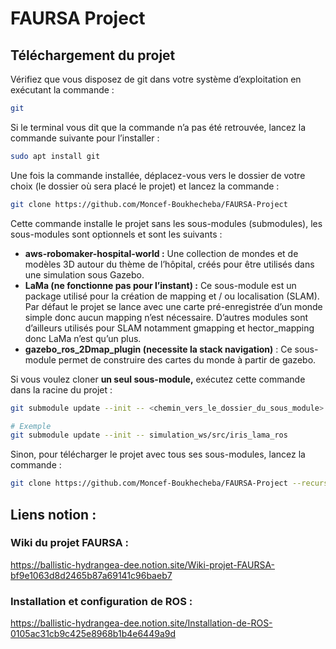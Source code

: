 # FAURSA Project 
## Téléchargement du projet

Vérifiez que vous disposez de git dans votre système d’exploitation en exécutant la commande : 

```bash
git
```

Si le terminal vous dit que la commande n’a pas été retrouvée, lancez la commande suivante pour l’installer : 

```bash
sudo apt install git
```

Une fois la commande installée, déplacez-vous vers le dossier de votre choix (le dossier où sera placé le projet) et lancez la commande : 

```bash
git clone https://github.com/Moncef-Boukhecheba/FAURSA-Project
```

Cette commande installe le projet sans les sous-modules (submodules), les sous-modules sont optionnels et sont les suivants : 

- **aws-robomaker-hospital-world :** Une collection de mondes et de modèles 3D autour du thème de l’hôpital, créés pour être utilisés dans une simulation sous Gazebo.
- **LaMa (ne fonctionne pas pour l’instant) :** Ce sous-module est un package utilisé pour la création de mapping et / ou localisation (SLAM). Par défaut le projet se lance avec une carte pré-enregistrée d’un monde simple donc aucun mapping n’est nécessaire. D’autres modules sont d’ailleurs utilisés pour SLAM notamment gmapping et hector_mapping donc LaMa n’est qu’un plus.
- **gazebo_ros_2Dmap_plugin (necessite la stack navigation)** : Ce sous-module permet de construire des cartes du monde à partir de gazebo.

Si vous voulez cloner **un seul sous-module,** exécutez cette commande dans la racine du projet : 

```bash
git submodule update --init -- <chemin_vers_le_dossier_du_sous_module>

# Exemple 
git submodule update --init -- simulation_ws/src/iris_lama_ros
```

Sinon, pour télécharger le projet avec tous ses sous-modules, lancez la commande : 

```bash
git clone https://github.com/Moncef-Boukhecheba/FAURSA-Project --recurse-submodules
```

## Liens notion : 
### Wiki du projet FAURSA :
https://ballistic-hydrangea-dee.notion.site/Wiki-projet-FAURSA-bf9e1063d8d2465b87a69141c96baeb7

### Installation et configuration de ROS :
https://ballistic-hydrangea-dee.notion.site/Installation-de-ROS-0105ac31cb9c425e8968b1b4e6449a9d

